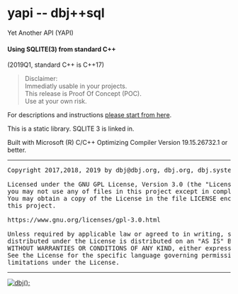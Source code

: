 
# yapi -- dbj++sql 

Yet Another API (YAPI)

#### Using SQLITE(3) from standard  C++

(2019Q1, standard C++ is C++17)

> Disclaimer: <br/>
> Immediatly usable in your projects. <br/>
> This release is Proof Of Concept (POC). <br/>
> Use at your own risk.

For descriptions and instructions [please start from here](https://dbj.org/c-sqlite-yet-another-api/).

This is a static library. SQLITE 3 is linked in. 

Built with Microsoft (R) C/C++ Optimizing Compiler Version 19.15.26732.1 or better.


-------------------------------------

<pre>
Copyright 2017,2018, 2019 by dbj@dbj.org, dbj.org, dbj.systems ltd.

Licensed under the GNU GPL License, Version 3.0 (the "License");
you may not use any of files in this project except in compliance with the License.
You may obtain a copy of the License in the file LICENSE enclosed in
this project.

https://www.gnu.org/licenses/gpl-3.0.html

Unless required by applicable law or agreed to in writing, software
distributed under the License is distributed on an "AS IS" BASIS,
WITHOUT WARRANTIES OR CONDITIONS OF ANY KIND, either express or implied.
See the License for the specific language governing permissions and
limitations under the License.
</pre>
---------------------------------------------------------------------  

[![dbj();](http://dbj.org/wp-content/uploads/2015/12/cropped-dbj-icon-e1486129719897.jpg)](http://www.dbj.org "dbj")  

